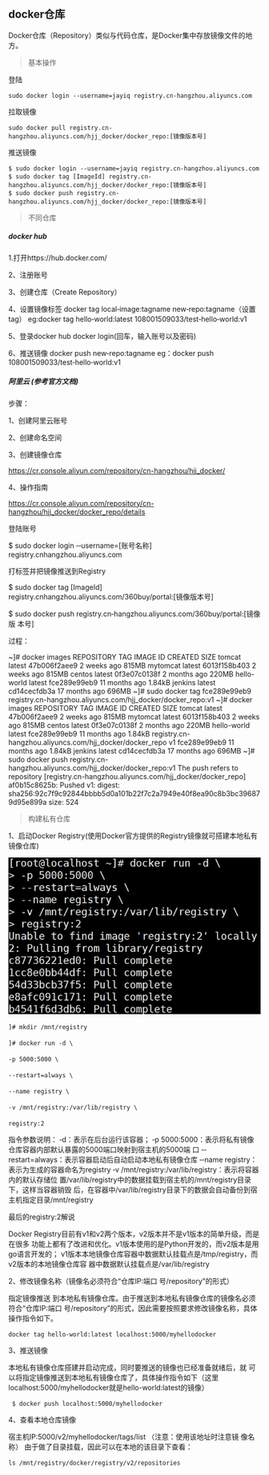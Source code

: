 ## docker仓库

Docker仓库（Repository）类似与代码仓库，是Docker集中存放镜像文件的地方。 

> 基本操作

登陆

```
sudo docker login --username=jayiq registry.cn-hangzhou.aliyuncs.com
```

拉取镜像

```
sudo docker pull registry.cn-hangzhou.aliyuncs.com/hjj_docker/docker_repo:[镜像版本号]
```

推送镜像

```
$ sudo docker login --username=jayiq registry.cn-hangzhou.aliyuncs.com
$ sudo docker tag [ImageId] registry.cn-hangzhou.aliyuncs.com/hjj_docker/docker_repo:[镜像版本号]
$ sudo docker push registry.cn-hangzhou.aliyuncs.com/hjj_docker/docker_repo:[镜像版本号]
```



> 不同仓库

##### docker hub 

1.打开https://hub.docker.com/ 

2、注册账号

3、创建仓库（Create Repository）

4、设置镜像标签 docker tag local‐image:tagname new‐repo:tagname（设置tag） eg:docker tag hello‐world:latest 108001509033/test‐hello‐world:v1 

5、登录docker hub docker login(回车，输入账号以及密码)

6、推送镜像 docker push new‐repo:tagname eg：docker push 108001509033/test‐hello‐world:v1



##### 阿里云 (参考官方文档)

步骤：

1、创建阿里云账号 

2、创建命名空间 

3、创建镜像仓库 

<https://cr.console.aliyun.com/repository/cn-hangzhou/hjj_docker/>

4、操作指南 

<https://cr.console.aliyun.com/repository/cn-hangzhou/hjj_docker/docker_repo/details>

登陆账号

$ sudo docker login ‐‐username=[账号名称] registry.cnhangzhou.aliyuncs.com

打标签并把镜像推送到Registry

$ sudo docker tag [ImageId] registry.cnhangzhou.aliyuncs.com/360buy/portal:[镜像版本号] 

$ sudo docker push registry.cn‐hangzhou.aliyuncs.com/360buy/portal:[镜像版 本号]



过程：

 ~]# docker images
REPOSITORY          TAG                 IMAGE ID            CREATED             SIZE
tomcat              latest              47b006f2aee9        2 weeks ago         815MB
mytomcat            latest              6013f158b403        2 weeks ago         815MB
centos              latest              0f3e07c0138f        2 months ago        220MB
hello-world         latest              fce289e99eb9        11 months ago       1.84kB
jenkins             latest              cd14cecfdb3a        17 months ago       696MB
 ~]# sudo docker tag fce289e99eb9 registry.cn-hangzhou.aliyuncs.com/hjj_docker/docker_repo:v1
~]# docker images
REPOSITORY                                                 TAG                 IMAGE ID            CREATED SIZE
tomcat                                                     latest              47b006f2aee9        2 weeks ago 815MB
mytomcat                                                   latest              6013f158b403        2 weeks ago 815MB
centos                                                     latest              0f3e07c0138f        2 months ago 220MB
hello-world                                                latest              fce289e99eb9        11 months ago 1.84kB
registry.cn-hangzhou.aliyuncs.com/hjj_docker/docker_repo   v1                  fce289e99eb9        11 months ago 1.84kB
jenkins                                                    latest              cd14cecfdb3a        17 months ago 696MB
~]# sudo docker push registry.cn-hangzhou.aliyuncs.com/hjj_docker/docker_repo:v1
The push refers to repository [registry.cn-hangzhou.aliyuncs.com/hjj_docker/docker_repo]
af0b15c8625b: Pushed
v1: digest: sha256:92c7f9c92844bbbb5d0a101b22f7c2a7949e40f8ea90c8b3bc396879d95e899a size: 524



>  构建私有仓库  

 1、启动Docker Registry(使用Docker官方提供的Registry镜像就可搭建本地私有镜像仓库)

![1576132973516](assets/1576132973516.png)

```
]# mkdir /mnt/registry

]# docker run -d \

-p 5000:5000 \

--restart=always \

--name registry \

-v /mnt/registry:/var/lib/registry \

registry:2
```

指令参数说明： ‐d：表示在后台运行该容器； ‐p 5000:5000：表示将私有镜像仓库容器内部默认暴露的5000端口映射到宿主机的5000端 口 ‐‐restart=always：表示容器启动后自动启动本地私有镜像仓库 ‐‐name registry：表示为生成的容器命名为registry ‐v /mnt/registry:/var/lib/registry：表示将容器内的默认存储位 置/var/lib/registry中的数据挂载到宿主机的/mnt/registry目录下，这样当容器销毁 后，在容器中/var/lib/registry目录下的数据会自动备份到宿主机指定目录/mnt/registry

最后的registry:2解说

Docker Registry目前有v1和v2两个版本，v2版本并不是v1版本的简单升级，而是在很多 功能上都有了改进和优化。v1版本使用的是Python开发的，而v2版本是用go语言开发的； v1版本本地镜像仓库容器中数据默认挂载点是/tmp/registry，而v2版本的本地镜像仓库容 器中数据默认挂载点是/var/lib/registry

2、修改镜像名称（镜像名必须符合“仓库IP:端口 号/repository”的形式）

指定镜像推送 到本地私有镜像仓库。由于推送到本地私有镜像仓库的镜像名必须符合“仓库IP:端口 号/repository”的形式，因此需要按照要求修改镜像名称，具体操作指令如下。 

```
docker tag hello‐world:latest localhost:5000/myhellodocker
```

3、推送镜像

本地私有镜像仓库搭建并启动完成，同时要推送的镜像也已经准备就绪后，就 可以将指定镜像推送到本地私有镜像仓库了，具体操作指令如下（这里localhost:5000/myhellodocker就是hello-world:latest的镜像）

```
 $ docker push localhost:5000/myhellodocker
```

4、查看本地仓库镜像 

宿主机IP:5000/v2/myhellodocker/tags/list  （注意：使用该地址时注意镜 像名称）
由于做了目录挂载，因此可以在本地的该目录下查看：

```
ls /mnt/registry/docker/registry/v2/repositories
```
